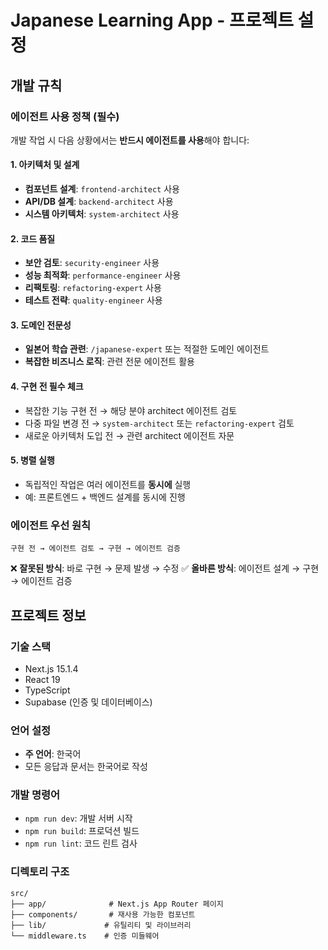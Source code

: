 # Japanese Learning App - 프로젝트 설정

## 개발 규칙

### 에이전트 사용 정책 (필수)

개발 작업 시 다음 상황에서는 **반드시 에이전트를 사용**해야 합니다:

#### 1. 아키텍처 및 설계
- **컴포넌트 설계**: `frontend-architect` 사용
- **API/DB 설계**: `backend-architect` 사용
- **시스템 아키텍처**: `system-architect` 사용

#### 2. 코드 품질
- **보안 검토**: `security-engineer` 사용
- **성능 최적화**: `performance-engineer` 사용
- **리팩토링**: `refactoring-expert` 사용
- **테스트 전략**: `quality-engineer` 사용

#### 3. 도메인 전문성
- **일본어 학습 관련**: `/japanese-expert` 또는 적절한 도메인 에이전트
- **복잡한 비즈니스 로직**: 관련 전문 에이전트 활용

#### 4. 구현 전 필수 체크
- 복잡한 기능 구현 전 → 해당 분야 architect 에이전트 검토
- 다중 파일 변경 전 → `system-architect` 또는 `refactoring-expert` 검토
- 새로운 아키텍처 도입 전 → 관련 architect 에이전트 자문

#### 5. 병렬 실행
- 독립적인 작업은 여러 에이전트를 **동시에** 실행
- 예: 프론트엔드 + 백엔드 설계를 동시에 진행

### 에이전트 우선 원칙
```
구현 전 → 에이전트 검토 → 구현 → 에이전트 검증
```

❌ **잘못된 방식**: 바로 구현 → 문제 발생 → 수정
✅ **올바른 방식**: 에이전트 설계 → 구현 → 에이전트 검증

## 프로젝트 정보

### 기술 스택
- Next.js 15.1.4
- React 19
- TypeScript
- Supabase (인증 및 데이터베이스)

### 언어 설정
- **주 언어**: 한국어
- 모든 응답과 문서는 한국어로 작성

### 개발 명령어
- `npm run dev`: 개발 서버 시작
- `npm run build`: 프로덕션 빌드
- `npm run lint`: 코드 린트 검사

### 디렉토리 구조
```
src/
├── app/              # Next.js App Router 페이지
├── components/       # 재사용 가능한 컴포넌트
├── lib/             # 유틸리티 및 라이브러리
└── middleware.ts    # 인증 미들웨어
```
